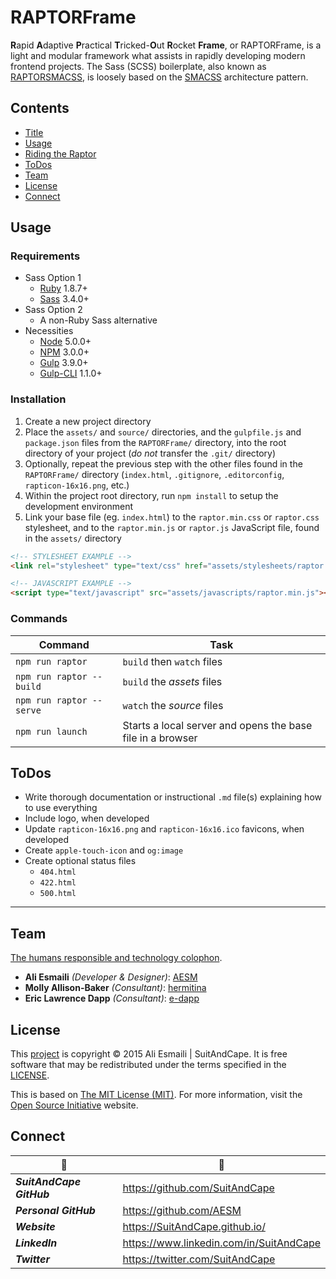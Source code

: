 <!-- README.md -->

RAPTORFrame
===============================================================================

**R**apid **A**daptive **P**ractical **T**ricked-**O**ut **R**ocket **Frame**, or RAPTORFrame, is a light and modular framework what assists in rapidly developing modern frontend projects.
The Sass (SCSS) boilerplate, also known as [RAPTORSMACSS](https://github.com/SuitAndCape/RAPTORSMACSS), is loosely based on the [SMACSS](https://smacss.com/) architecture pattern.

## Contents

- [Title](#raptorframe)
- [Usage](#usage)
- [Riding the Raptor](#riding-the-raptor)
- [ToDos](#todos)
- [Team](#team)
- [License](#license)
- [Connect](#connect)

## Usage

### Requirements
- Sass Option 1
  + [Ruby](https://www.ruby-lang.org/en/) 1.8.7+ 
  + [Sass](https://github.com/sass/sass) 3.4.0+
- Sass Option 2
  + A non-Ruby Sass alternative
- Necessities
  + [Node](https://github.com/nodejs/node) 5.0.0+
  + [NPM](https://docs.npmjs.com/getting-started/what-is-npm) 3.0.0+
  + [Gulp](https://github.com/gulpjs/gulp) 3.9.0+
  + [Gulp-CLI](https://github.com/gulpjs/gulp-cli) 1.1.0+

### Installation
1. Create a new project directory
2. Place the `assets/` and `source/` directories, and the `gulpfile.js` and `package.json` files from the `RAPTORFrame/` directory, into the root directory of your project (_do not_ transfer the `.git/` directory)
3. Optionally, repeat the previous step with the other files found in the `RAPTORFrame/` directory (`index.html`, `.gitignore`, `.editorconfig`, `rapticon-16x16.png`, etc.)
4. Within the project root directory, run `npm install` to setup the development environment
5. Link your base file (eg. `index.html`) to the `raptor.min.css` or `raptor.css` stylesheet, and to the `raptor.min.js` or `raptor.js` JavaScript file, found in the `assets/` directory

``` html
<!-- STYLESHEET EXAMPLE -->
<link rel="stylesheet" type="text/css" href="assets/stylesheets/raptor.min.css" />
```

``` html
<!-- JAVASCRIPT EXAMPLE -->
<script type="text/javascript" src="assets/javascripts/raptor.min.js"></script>
```

### Commands
|          Command          |            Task            |
|---------------------------|----------------------------|
|      `npm run raptor`     | `build` then `watch` files |
| `npm run raptor -- build` | `build` the _assets_ files |
| `npm run raptor -- serve` | `watch` the _source_ files |
|     `npm run launch`      | Starts a local server and opens the base file in a browser |

## ToDos

- Write thorough documentation or instructional `.md` file(s) explaining how to use everything
- Include logo, when developed
- Update `rapticon-16x16.png` and `rapticon-16x16.ico` favicons, when developed
- Create `apple-touch-icon` and `og:image`
- Create optional status files
  + `404.html`
  + `422.html`
  + `500.html`

-------------------------------------------------------------------------------

## Team

[The humans responsible and technology colophon](https://github.com/SuitAndCape/RAPTORFrame/blob/Info/humans.txt).

- **Ali Esmaili** _(Developer & Designer)_: [AESM](https://github.com/AESM)
- **Molly Allison-Baker** _(Consultant)_: [hermitina](https://github.com/hermitina)
- **Eric Lawrence Dapp** _(Consultant)_: [e-dapp](https://github.com/e-dapp)

## License

This [project](#raptorframe) is copyright © 2015 Ali Esmaili | SuitAndCape.  It is free software that may be redistributed under the terms specified in the [LICENSE](https://github.com/SuitAndCape/RAPTORFrame/blob/Info/LICENSE).

This is based on [The MIT License (MIT)](http://opensource.org/licenses/MIT).  For more information, visit the [Open Source Initiative](http://opensource.org/) website.

## Connect

|               :tophat:               |               :rocket:               |
| ------------------------------------ | ------------------------------------ |
**_SuitAndCape GitHub_** | https://github.com/SuitAndCape
**_Personal GitHub_**    | https://github.com/AESM
**_Website_**            | https://SuitAndCape.github.io/
**_LinkedIn_**           | https://www.linkedin.com/in/SuitAndCape
**_Twitter_**            | https://twitter.com/SuitAndCape
